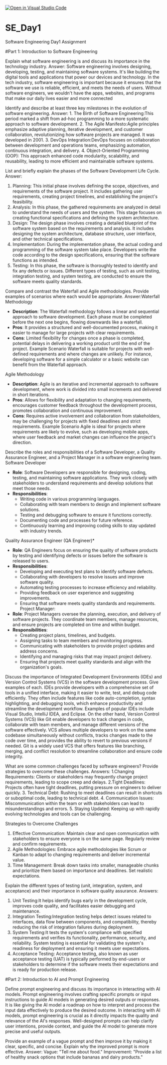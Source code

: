 [![Open in Visual Studio Code](https://classroom.github.com/assets/open-in-vscode-2e0aaae1b6195c2367325f4f02e2d04e9abb55f0b24a779b69b11b9e10269abc.svg)](https://classroom.github.com/online_ide?assignment_repo_id=15567773&assignment_repo_type=AssignmentRepo)
# SE_Day1
Software Engineering Day1 Assignment

#Part 1: Introduction to Software Engineering

Explain what software engineering is and discuss its importance in the technology industry.
Answer: Software engineering involves designing, developing, testing, and maintaining software systems. It's like building the digital tools and applications that power our devices and technology. In the tech industry, software engineering is important because it ensures that the software we use is reliable, efficient, and meets the needs of users. Without software engineers, we wouldn't have the apps, websites, and programs that make our daily lives easier and more connected


Identify and describe at least three key milestones in the evolution of software engineering.
Answer: 1. The Birth of Software Engineering:This period marked a shift from ad-hoc programming to a more systematic approach to software development.
2. The Agile Manifesto:Agile principles emphasize adaptive planning, iterative development, and customer collaboration, revolutionizing how software projects are managed. It was developed in 2001.
3. DevOps Integration:DevOps focuses on collaboration between development and operations teams, emphasizing automation, continuous integration, and delivery.
4. Object-Oriented Programming (OOP): This approach enhanced code modularity, scalability, and reusability, leading to more efficient and maintainable software systems. 


List and briefly explain the phases of the Software Development Life Cycle.
Answer: 
1. Planning: This initial phase involves defining the scope, objectives, and requirements of the software project. It includes gathering user requirements, creating project timelines, and establishing the project's feasibility.
2. Analysis: In this phase, the gathered requirements are analyzed in detail to understand the needs of users and the system. This stage focuses on creating functional specifications and defining the system architecture.
3. Design: The design phase involves creating a detailed blueprint of the software system based on the requirements and analysis. It includes designing the system architecture, database structure, user interface, and other technical specifications.
4. Implementation: During the implementation phase, the actual coding and programming of the software system take place. Developers write the code according to the design specifications, ensuring that the software functions as intended.
5. Testing: In this phase, the software is thoroughly tested to identify and fix any defects or issues. Different types of testing, such as unit testing, integration testing, and system testing, are conducted to ensure the software meets quality standards.


Compare and contrast the Waterfall and Agile methodologies. Provide examples of scenarios where each would be appropriate.
Answer:Waterfall Methodology
- **Description**: The Waterfall methodology follows a linear and sequential approach to software development. Each phase must be completed before the next one begins, flowing downwards like a waterfall.
- **Pros**: It provides a structured and well-documented process, making it easier to manage for large projects with clear requirements.
- **Cons**: Limited flexibility for changes once a phase is completed, potential delays in delivering a working product until the end of the project.
Example Scenario
Waterfall is suitable for projects with well-defined requirements and where changes are unlikely. For instance, developing software for a simple calculator or a basic website can benefit from the Waterfall approach.

Agile Methodology
- **Description**: Agile is an iterative and incremental approach to software development, where work is divided into small increments and delivered in short iterations.
- **Pros**: Allows for flexibility and adaptation to changing requirements, encourages customer feedback throughout the development process, promotes collaboration and continuous improvement.
- **Cons**: Requires active involvement and collaboration from stakeholders, may be challenging for projects with fixed deadlines and strict requirements.
Example Scenario
Agile is ideal for projects where requirements are likely to evolve, such as developing mobile apps, where user feedback and market changes can influence the project's direction.


Describe the roles and responsibilities of a Software Developer, a Quality Assurance Engineer, and a Project Manager in a software engineering team.
Software Developer
- **Role**: Software Developers are responsible for designing, coding, testing, and maintaining software applications. They work closely with stakeholders to understand requirements and develop solutions that meet those needs.
- **Responsibilities**:
  - Writing code in various programming languages.
  - Collaborating with team members to design and implement software solutions.
  - Testing and debugging software to ensure it functions correctly.
  - Documenting code and processes for future reference.
  - Continuously learning and improving coding skills to stay updated with industry trends.

Quality Assurance Engineer (QA Engineer)*
- **Role**: QA Engineers focus on ensuring the quality of software products by testing and identifying defects or issues before the software is released to users.
- **Responsibilities**:
  - Developing and executing test plans to identify software defects.
  - Collaborating with developers to resolve issues and improve software quality.
  - Automating testing processes to increase efficiency and reliability.
  - Providing feedback on user experience and suggesting improvements.
  - Ensuring that software meets quality standards and requirements.
Project Manager:
- **Role**: Project Managers oversee the planning, execution, and delivery of software projects. They coordinate team members, manage resources, and ensure projects are completed on time and within budget.
- **Responsibilities**:
  - Creating project plans, timelines, and budgets.
  - Assigning tasks to team members and monitoring progress.
  - Communicating with stakeholders to provide project updates and address concerns.
  - Identifying and managing risks that may impact project delivery.
  - Ensuring that projects meet quality standards and align with the organization's goals.
    


Discuss the importance of Integrated Development Environments (IDEs) and Version Control Systems (VCS) in the software development process. Give examples of each.
IDEs provide developers with a comprehensive set of tools in a unified interface, making it easier to write, test, and debug code efficiently. They often include features like code auto-completion, syntax highlighting, and debugging tools, which enhance productivity and streamline the development workflow. Examples of popular IDEs include Visual Studio, IntelliJ IDEA, and Eclipse. On the other hand, Version Control Systems (VCS) like Git enable developers to track changes in code, collaborate with team members, and manage different versions of the software effectively. VCS allows multiple developers to work on the same codebase simultaneously without conflicts, tracks changes made to the code over time, and provides the ability to revert to previous versions if needed. Git is a widely used VCS that offers features like branching, merging, and conflict resolution to streamline collaboration and ensure code integrity.



What are some common challenges faced by software engineers? Provide strategies to overcome these challenges.
Answers:
1.Changing Requirements: Clients or stakeholders may frequently change project requirements, leading to scope creep and delays.
2.Tight Deadlines: Projects often have tight deadlines, putting pressure on engineers to deliver quickly.
3. Technical Debt: Rushing to meet deadlines can result in shortcuts or suboptimal code, leading to technical debt.
4. Communication Issues: Miscommunication within the team or with stakeholders can lead to misunderstandings and errors.
5. Staying Updated: Keeping up with rapidly evolving technologies and tools can be challenging.

Strategies to Overcome Challenges
1. Effective Communication: Maintain clear and open communication with stakeholders to ensure everyone is on the same page. Regularly review and confirm requirements.
2. Agile Methodologies: Embrace agile methodologies like Scrum or Kanban to adapt to changing requirements and deliver incremental value.
3. Time Management: Break down tasks into smaller, manageable chunks and prioritize them based on importance and deadlines. Set realistic expectations.


Explain the different types of testing (unit, integration, system, and acceptance) and their importance in software quality assurance.
Answers:
1. Unit Testing:It helps identify bugs early in the development cycle, improves code quality, and facilitates easier debugging and maintenance.
2. Integration Testing:Integration testing helps detect issues related to interfaces, data flow between components, and compatibility, thereby reducing the risk of integration failures during deployment.
3. System Testing:It tests the system's compliance with specified requirements and verifies its functionality, performance, security, and reliability. System testing is essential for validating the system's readiness for deployment and ensuring it meets user expectations.
4. Acceptance Testing: Acceptance testing, also known as user acceptance testing (UAT) is typically performed by end-users or stakeholders to determine if the software meets their expectations and is ready for production release.


#Part 2: Introduction to AI and Prompt Engineering


Define prompt engineering and discuss its importance in interacting with AI models.
Prompt engineering involves crafting specific prompts or input instructions to guide AI models in generating desired outputs or responses. It is like giving the AI model a roadmap on how to interpret and process the input data effectively to produce the desired outcome. In interacting with AI models, prompt engineering is crucial as it directly impacts the quality and relevance of the AI's responses. Well-designed prompts can help clarify user intentions, provide context, and guide the AI model to generate more precise and useful outputs.


Provide an example of a vague prompt and then improve it by making it clear, specific, and concise. Explain why the improved prompt is more effective.
Answer:
Vague: "Tell me about food."
Improvement: "Provide a list of healthy snack options that include bananas and dairy products."
